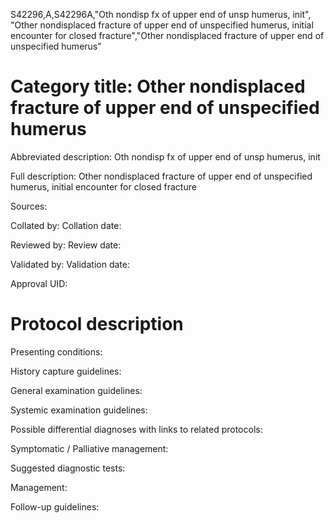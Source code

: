 S42296,A,S42296A,"Oth nondisp fx of upper end of unsp humerus, init", "Other nondisplaced fracture of upper end of unspecified humerus, initial encounter for closed fracture","Other nondisplaced fracture of upper end of unspecified humerus"
# Category title: Other nondisplaced fracture of upper end of unspecified humerus

Abbreviated description: Oth nondisp fx of upper end of unsp humerus, init

Full description: Other nondisplaced fracture of upper end of unspecified humerus, initial encounter for closed fracture

Sources:

Collated by:
Collation date:

Reviewed by:
Review date:

Validated by:
Validation date:

Approval UID:

# Protocol description

Presenting conditions:

History capture guidelines:

General examination guidelines:

Systemic examination guidelines:

Possible differential diagnoses with links to related protocols:

Symptomatic / Palliative management:

Suggested diagnostic tests:

Management:

Follow-up guidelines:
